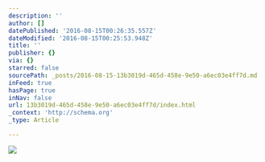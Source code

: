 ```yaml
---
description: ''
author: []
datePublished: '2016-08-15T00:26:35.557Z'
dateModified: '2016-08-15T00:25:53.948Z'
title: ''
publisher: {}
via: {}
starred: false
sourcePath: _posts/2016-08-15-13b3019d-465d-458e-9e50-a6ec03e4ff7d.md
inFeed: true
hasPage: true
inNav: false
url: 13b3019d-465d-458e-9e50-a6ec03e4ff7d/index.html
_context: 'http://schema.org'
_type: Article

---
```

![](https://the-grid-user-content.s3-us-west-2.amazonaws.com/bb05b145-a540-45ac-92f9-1183b5bb5578.jpg)